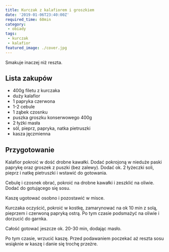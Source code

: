 ```yaml
---
title: Kurczak z kalafiorem i groszkiem
date: '2019-01-06T23:40:00Z'
required_time: 60min
category:
 - obiady
tags:
 - kurczak
 - kalafior
featured_image: ./cover.jpg
---
```


Smakuje inaczej niż reszta.

<!---- splitter ---->

## Lista zakupów

- 400g filetu z kurczaka
- duży kalafior
- 1 papryka czerwona
- 1-2 cebule
- 1 ząbek czosnku
- puszka groszku konserwowego 400g
- 2 łyżki masła
- sól, pieprz, papryka, natka pietruszki
- kasza jęczmienna

<!---- splitter ---->

## Przygotowanie

Kalafior pokroić w dość drobne kawałki. Dodać pokrojoną w nieduże paski paprykę oraz groszek z puszki (bez zalewy). Dodać ok. 2 łyżeczki soli, pieprz i natkę pietruszki i wstawić do gotowania.

Cebulę i czosnek obrać, pokroić na drobne kawałki i zeszklić na oliwie. Dodać do gotującego się sosu.

Kaszę ugotować osobno i pozostawić w misce.

Kurczaka oczyścić, pokroić w kostkę, zamarynować na ok 10 min z solą, pieprzem i czerwoną papryką ostrą. Po tym czasie podsmażyć na oliwie i dorzucić do garnka.

Całość gotować jeszcze ok. 20-30 min, dodając masło.

Po tym czasie, wrzucić kaszę. Przed podawaniem poczekać aż reszta sosu wsiąknie w kaszę i danie się trochę przeżre.





